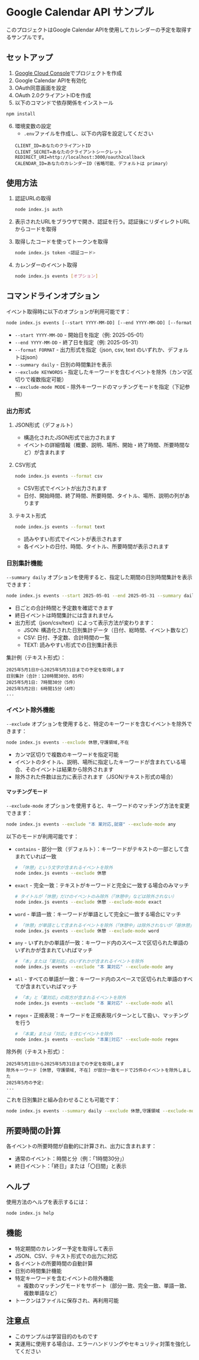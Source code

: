 # Google Calendar API サンプル

このプロジェクトはGoogle Calendar APIを使用してカレンダーの予定を取得するサンプルです。

## セットアップ

1. [Google Cloud Console](https://console.cloud.google.com/)でプロジェクトを作成
2. Google Calendar APIを有効化
3. OAuth同意画面を設定
4. OAuth 2.0クライアントIDを作成
5. 以下のコマンドで依存関係をインストール

```bash
npm install
```

6. 環境変数の設定
   - `.env`ファイルを作成し、以下の内容を設定してください
   ```
   CLIENT_ID=あなたのクライアントID
   CLIENT_SECRET=あなたのクライアントシークレット
   REDIRECT_URI=http://localhost:3000/oauth2callback
   CALENDAR_ID=あなたのカレンダーID（省略可能、デフォルトは primary）
   ```

## 使用方法

1. 認証URLの取得
   ```bash
   node index.js auth
   ```

2. 表示されたURLをブラウザで開き、認証を行う。認証後にリダイレクトURLからコードを取得

3. 取得したコードを使ってトークンを取得
   ```bash
   node index.js token <認証コード>
   ```

4. カレンダーのイベント取得
   ```bash
   node index.js events [オプション]
   ```

## コマンドラインオプション

イベント取得時に以下のオプションが利用可能です：

```bash
node index.js events [--start YYYY-MM-DD] [--end YYYY-MM-DD] [--format json|csv|text] [--summary daily] [--exclude keyword1,keyword2,...] [--exclude-mode contains|exact|word|any|all|regex]
```

- `--start YYYY-MM-DD` - 開始日を指定（例: 2025-05-01）
- `--end YYYY-MM-DD` - 終了日を指定（例: 2025-05-31）
- `--format FORMAT` - 出力形式を指定（json, csv, text のいずれか、デフォルトはjson）
- `--summary daily` - 日別の時間集計を表示
- `--exclude KEYWORDS` - 指定したキーワードを含むイベントを除外（カンマ区切りで複数指定可能）
- `--exclude-mode MODE` - 除外キーワードのマッチングモードを指定（下記参照）

### 出力形式

1. JSON形式（デフォルト）
   - 構造化されたJSON形式で出力されます
   - イベントの詳細情報（概要、説明、場所、開始・終了時間、所要時間など）が含まれます

2. CSV形式
   ```bash
   node index.js events --format csv
   ```
   - CSV形式でイベントが出力されます
   - 日付、開始時間、終了時間、所要時間、タイトル、場所、説明の列があります

3. テキスト形式
   ```bash
   node index.js events --format text
   ```
   - 読みやすい形式でイベントが表示されます
   - 各イベントの日付、時間、タイトル、所要時間が表示されます

### 日別集計機能

`--summary daily` オプションを使用すると、指定した期間の日別時間集計を表示できます：

```bash
node index.js events --start 2025-05-01 --end 2025-05-31 --summary daily --format text
```

- 日ごとの合計時間と予定数を確認できます
- 終日イベントは時間集計には含まれません
- 出力形式（json/csv/text）によって表示方法が変わります：
  - JSON: 構造化された日別集計データ（日付、総時間、イベント数など）
  - CSV: 日付、予定数、合計時間の一覧
  - TEXT: 読みやすい形式での日別集計表示

集計例（テキスト形式）：
```
2025年5月1日から2025年5月31日までの予定を取得します
日別集計（合計：120時間30分、85件）
2025年5月1日: 7時間30分（5件）
2025年5月2日: 6時間15分（4件）
...
```

### イベント除外機能

`--exclude` オプションを使用すると、特定のキーワードを含むイベントを除外できます：

```bash
node index.js events --exclude 休憩,守護領域,不在
```

- カンマ区切りで複数のキーワードを指定可能
- イベントのタイトル、説明、場所に指定したキーワードが含まれている場合、そのイベントは結果から除外されます
- 除外された件数は出力に表示されます（JSON/テキスト形式の場合）

#### マッチングモード

`--exclude-mode` オプションを使用すると、キーワードのマッチング方法を変更できます：

```bash
node index.js events --exclude "本 業対応,就寝" --exclude-mode any
```

以下のモードが利用可能です：

- `contains` - 部分一致（デフォルト）：キーワードがテキストの一部として含まれていれば一致
  ```bash
  # 「休憩」という文字が含まれるイベントを除外
  node index.js events --exclude 休憩
  ```

- `exact` - 完全一致：テキストがキーワードと完全に一致する場合のみマッチ
  ```bash
  # タイトルが「休憩」だけのイベントのみ除外（「休憩中」などは除外されない）
  node index.js events --exclude 休憩 --exclude-mode exact
  ```

- `word` - 単語一致：キーワードが単語として完全に一致する場合にマッチ
  ```bash
  # 「休憩」が単語として含まれるイベントを除外（「休憩中」は除外されないが「昼休憩」は除外）
  node index.js events --exclude 休憩 --exclude-mode word
  ```

- `any` - いずれかの単語が一致：キーワード内のスペースで区切られた単語のいずれかが含まれていればマッチ
  ```bash
  # 「本」または「業対応」のいずれかが含まれるイベントを除外
  node index.js events --exclude "本 業対応" --exclude-mode any
  ```

- `all` - すべての単語が一致：キーワード内のスペースで区切られた単語のすべてが含まれていればマッチ
  ```bash
  # 「本」と「業対応」の両方が含まれるイベントを除外
  node index.js events --exclude "本 業対応" --exclude-mode all
  ```

- `regex` - 正規表現：キーワードを正規表現パターンとして扱い、マッチングを行う
  ```bash
  # 「本業」または「対応」を含むイベントを除外
  node index.js events --exclude "本業|対応" --exclude-mode regex
  ```

除外例（テキスト形式）：
```
2025年5月1日から2025年5月31日までの予定を取得します
除外キーワード [休憩, 守護領域, 不在] が部分一致モードで25件のイベントを除外しました
2025年5月の予定:
...
```

これを日別集計と組み合わせることも可能です：

```bash
node index.js events --summary daily --exclude 休憩,守護領域 --exclude-mode contains --format text
```

## 所要時間の計算

各イベントの所要時間が自動的に計算され、出力に含まれます：
- 通常のイベント：時間と分（例：「1時間30分」）
- 終日イベント：「終日」または「〇日間」と表示

## ヘルプ

使用方法のヘルプを表示するには：

```bash
node index.js help
```

## 機能

- 特定期間のカレンダー予定を取得して表示
- JSON、CSV、テキスト形式での出力に対応
- 各イベントの所要時間の自動計算
- 日別の時間集計機能
- 特定キーワードを含むイベントの除外機能
  - 複数のマッチングモードをサポート（部分一致、完全一致、単語一致、複数単語など）
- トークンはファイルに保存され、再利用可能

## 注意点

- このサンプルは学習目的のものです
- 実運用に使用する場合は、エラーハンドリングやセキュリティ対策を強化してください 